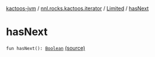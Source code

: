 [kactoos-jvm](../../index.md) / [nnl.rocks.kactoos.iterator](../index.md) / [Limited](index.md) / [hasNext](.)

# hasNext

`fun hasNext(): `[`Boolean`](https://kotlinlang.org/api/latest/jvm/stdlib/kotlin/-boolean/index.html) [(source)](https://github.com/neonailol/kactoos/blob/master/kactoos-jvm/src/main/kotlin/nnl/rocks/kactoos/iterator/Limited.kt#L29)